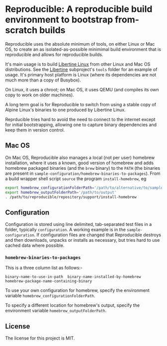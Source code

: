 # Reproducible: A reproducible build environment to bootstrap from-scratch builds

Reproducible uses the absolute minimum of tools, on either Linux or Mac OS, to create an as isolated-as-possible minimimal build environment that is reproducible and allows for reproducible builds.

It's main usage is to build [Libertine Linux](https:://github.com/libertine-linux) from other Linux and Mac OS distributions. See the [Libertine](https:://github.com/libertine-linux/libertine) subproject's `tools` folder for an example of usage. It's primary host platform is Linux (where its dependencies are not much more than a copy of Busybox).

On Linux, it uses a chroot; on Mac OS, it uses QEMU (and compiles its own copy to work on older machines).

A long term goal is for Reproducible to switch from using a stable copy of Alpine Linux's binaries to one produced by Libertine Linux.

Reprducible tries hard to avoid the need to connect to the internet except for initial bootstrapping, allowing one to capture binary dependencies and keep them in version control.


## Mac OS

On Mac OS, Reproducible also manages a local (not per user) homebrew installation, where it uses a known, good version of homebrew and adds homebrew packaged binaries (and the `brew` binary) to the `PATH` (the binaries are present in `sample-configuration/homebrew-binaries-to-packages`). From a build wrapper shell script `source` the program `install-homebrew`, eg

```bash
export homebrew_configurationFolderPath='/path/to/alternative/to/sample-configuration'
export homebrew_outputFolderPath='/path/to/output'
. /path/to/reproducible/repository/support/install-homebrew
```


## Configuration

Configuration is stored using line delimited, tab-separated test files in a folder, typically `configuration`. A working example is in the `sample-configuration`.
If configuration files are changed that Reproducible destroys and then downloads, unpacks or installs as necessary, but tries hard to use cached data where possible.


### `homebrew-binaries-to-packages`

This is a three column list as follows:-

```
binary-name-to-use-in-path	binary-name-installed-by-homebrew	homebrew-package-name-containing-binary
```

To use your own configuration for homebrew, specify the environment variable `homebrew_configurationFolderPath`.

To specify a different location for homebrew's output, specify the environment variable `homebrew_outputFolderPath`.



## License

The license for this project is MIT.
